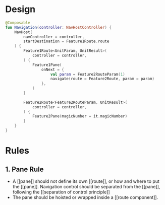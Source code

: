 # Design
```kotlin
@Composable  
fun Navigation(controller: NavHostController) {  
    NavHost(
	    navController = controller, 
	    startDestination = Feature1Route.route
	) {  
        Feature1Route<UnitParam, UnitResult>(  
            controller = controller,  
        ) {  
            Feature1Pane(  
                onNext = {  
                    val param = Feature2RouteParam(1)  
                    navigate(route = Feature2Route, param = param)  
                },  
            )  
        }  
  
        Feature2Route<Feature2RouteParam, UnitResult>(  
            controller = controller,  
        ) {  
            Feature2Pane(magicNumber = it.magicNumber)  
        }  
    }
}
```


# Rules
## 1. Pane Rule
   - A [[pane]] should not define its own [[route]], or how and where to put the [[pane]]. Navigation control should be separated from the [[pane]], following the [[separation of control principle]]
   - The pane should be hoisted or wrapped inside a [[route component]].


